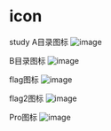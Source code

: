 # icon
 study
A目录图标
![image]()

B目录图标
![image]()

flag图标
![image]()

flag2图标
![image]()

Pro图标
![image]()
